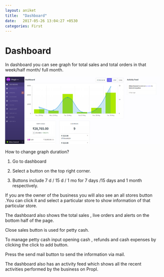 ```yaml
---
layout: aniket
title:  "Dashboard"
date:   2017-05-26 13:04:27 +0530
categories: First
---
```


# Dashboard

In dashboard you can see graph for total sales and total orders in that week/half month/ full month.

![alt text](/images/Dashboard.png)

How to change graph duration?

1.  Go to dashboard

2.  Select a button on the top right corner.

3.  Buttons include 7 d / 15 d / 1 mo for 7 days /15 days and 1 month respectively.

If you are the owner of the business you will also see an all stores button .You can click it and select a particular store to show information of that particular store.

The dashboard also shows the total sales , live orders  and alerts on the bottom half of the page.

Close sales button is used for petty cash.

To manage petty cash input  opening cash , refunds and cash expenses by clicking the click to add button.

Press the send mail button to send the information via mail.

The dashboard also has an activity feed which shows all the recent activities performed by the business on Propl.
